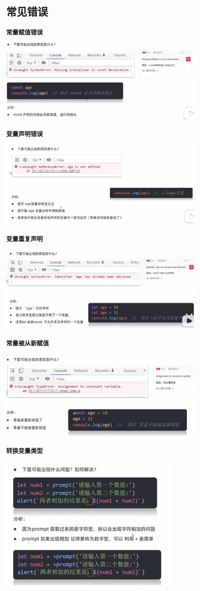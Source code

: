 # 常见错误
### 常量赋值错误
![](/images/%E5%B8%B8%E9%87%8F%E5%A3%B0%E6%98%8E%E5%8F%98%E9%87%8F.png)
### 变量声明错误
![](/images/%E9%94%99%E8%AF%AF2.png)
### 变量重复声明
![](/images/%E9%94%99%E8%AF%AF3.png)
### 常量被从新赋值
![](/images/%E9%94%99%E8%AF%AF4.png)
### 转换变量类型
![](/images/%E9%94%99%E8%AF%AF5.png)
